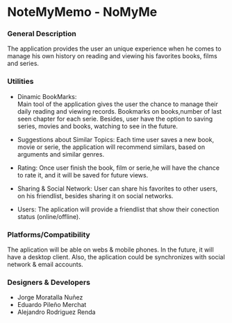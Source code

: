 # NoteMyMemo - NoMyMe

### General Description
The application provides the user an unique experience when he comes to manage his own history on reading and viewing his favorites books, films and series.

### Utilities
- Dinamic BookMarks:  
 Main tool of the application gives the user the chance to manage their daily reading and viewing records.
Bookmarks on books,number of last seen chapter for each serie.
Besides, user have the option to saving series, movies and books, watching to see in the future.

- Suggestions about Similar Topics: 
  Each time user saves a new book, movie or serie, the application will recommend similars, based on arguments and similar genres.

- Rating: 
  Once user finish the book, film or serie,he will have the chance to rate it, and it will be saved for future views.

- Sharing & Social Network: 
  User can share his favorites to other users, on his friendlist, besides sharing it on social networks.

- Users:
  The aplication will provide a friendlist that show their conection status (online/offline).

### Platforms/Compatibility
The aplication will be able on webs & mobile phones. In the future, it will have a desktop client.
Also, the aplication could be synchronizes with social network & email accounts.


### Designers & Developers

- Jorge Moratalla Nuñez
- Eduardo Pileño Merchat
- Alejandro Rodriguez Renda
